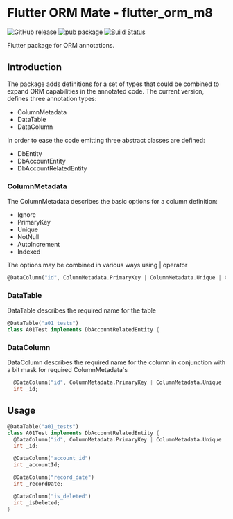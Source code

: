 # Flutter ORM Mate - flutter_orm_m8

![GitHub release](https://img.shields.io/github/release-pre/matei-tm/flutter-orm-m8.svg) [![pub package](https://img.shields.io/pub/v/flutter_orm_m8.svg)](https://pub.dartlang.org/packages/flutter_orm_m8) [![Build Status](https://travis-ci.org/matei-tm/flutter-orm-m8.svg?branch=master)](https://travis-ci.org/matei-tm/flutter-orm-m8)

Flutter package for ORM annotations.

## Introduction

The package adds definitions for a set of types that could be combined to expand ORM capabilities in the annotated code.
The current version, defines three annotation types:

- ColumnMetadata
- DataTable
- DataColumn

In order to ease the code emitting three abstract classes are defined:

- DbEntity
- DbAccountEntity
- DbAccountRelatedEntity

### ColumnMetadata

The ColumnMetadata describes the basic options for a column definition:

- Ignore
- PrimaryKey
- Unique
- NotNull
- AutoIncrement
- Indexed

The options may be combined in various ways using | operator

```dart
@DataColumn("id", ColumnMetadata.PrimaryKey | ColumnMetadata.Unique | ColumnMetadata.AutoIncrement)
```

### DataTable

DataTable describes the required name for the table

```dart
@DataTable("a01_tests")
class A01Test implements DbAccountRelatedEntity {
```

### DataColumn

DataColumn describes the required name for the column in conjunction  with a bit mask for required ColumnMetadata's

```dart
  @DataColumn("id", ColumnMetadata.PrimaryKey | ColumnMetadata.Unique | ColumnMetadata.AutoIncrement)
  int _id;
```

## Usage

```dart
@DataTable("a01_tests")
class A01Test implements DbAccountRelatedEntity {
  @DataColumn("id", ColumnMetadata.PrimaryKey | ColumnMetadata.Unique | ColumnMetadata.AutoIncrement)
  int _id;

  @DataColumn("account_id")
  int _accountId;

  @DataColumn("record_date")
  int _recordDate;

  @DataColumn("is_deleted")
  int _isDeleted;
}
```

